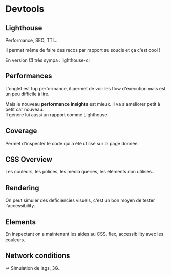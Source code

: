# Devtools

## Lighthouse

Performance, SEO, TTI...

Il permet même de faire des recos par rapport au soucis et ça c'est cool !    

En version CI très sympa : lighthouse-ci

## Performances

L'onglet est top performance, il permet de voir les flow d'execution mais est un peu difficile à lire.  

Mais le nouveau **performance insights** est mieux. Il va s'améliorer petit à petit car nouveau.  
Il génère lui aussi un rapport comme Lighthouse.

## Coverage

Permet d'inspecter le code qui a été utilisé sur la page donnée.

## CSS Overview

Les couleurs, les polices, les media queries, les éléments non utilisés...

## Rendering

On peut simuler des deficiencies visuels, c'est un bon moyen de tester l'accessibility.

## Elements

En inspectant on a maintenant les aides au CSS, flex, accessibility avec les couleurs.

## Network conditions

=> Simulation de lags, 3G..